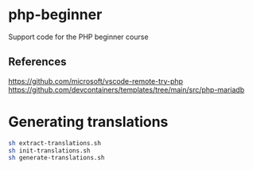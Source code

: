 # php-beginner
Support code for the PHP beginner course


## References

https://github.com/microsoft/vscode-remote-try-php
https://github.com/devcontainers/templates/tree/main/src/php-mariadb

# Generating translations

```zsh
sh extract-translations.sh
sh init-translations.sh
sh generate-translations.sh
```